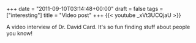 +++
date = "2011-09-10T03:14:48+00:00"
draft = false
tags = ["interesting"]
title = "Video post"
+++
{{< youtube _xVt3UCQjaU >}}

A video interview of Dr. David Card. It's so fun finding stuff about people you know!
